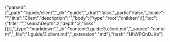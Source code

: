 {"parsed":{"_path":"/guide/client","_dir":"guide","_draft":false,"_partial":false,"_locale":"","title":"Client","description":"","body":{"type":"root","children":[],"toc":{"title":"","searchDepth":2,"depth":2,"links":[]}},"_type":"markdown","_id":"content:1.guide:3.client.md","_source":"content","_file":"1.guide/3.client.md","_extension":"md"},"hash":"HhWPQnDJKo"}